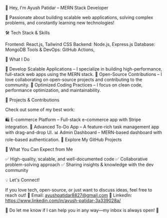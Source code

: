 👋 Hey, I'm Ayush Patidar – MERN Stack Developer


🚀 Passionate about building scalable web applications, solving complex problems, and constantly learning new technologies!

🛠 Tech Stack & Skills

Frontend: React.js, Tailwind CSS
Backend: Node.js, Express.js
Database: MongoDB
Tools & DevOps:  GitHub Actions, 


🌟 What I Do

🔹 Develop Scalable Applications – I specialize in building high-performance, full-stack web apps using the MERN stack.
🔹 Open-Source Contributions – I love collaborating on open-source projects and contributing to the community.
🔹 Optimized Coding Practices – I focus on clean code, performance optimization, and maintainability.

🚀 Projects & Contributions

Check out some of my best work:

🛍 E-commerce Platform – Full-stack e-commerce app with Stripe integration.
📝 Advanced To-Do App – A feature-rich task management app with drag-and-drop UI.
📊 Admin Dashboard – MERN-based dashboard with role-based authentication.
🔗 Explore My GitHub Projects

📌 What You Can Expect from Me

✅ High-quality, scalable, and well-documented code
✅ Collaborative problem-solving approach
✅ Sharing insights & knowledge with the dev community

💡 Let's Connect!

If you love tech, open-source, or just want to discuss ideas, feel free to reach out!
📩 Email: ayushpatidar8827@gmail.com
🔗 LinkedIn: https://www.linkedin.com/in/ayush-patidar-3a339028a/

💬 Do let me know if I can help you in any way—my inbox is always open! 🚀
